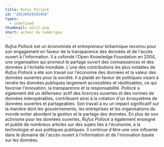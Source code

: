 ```yaml
---
title: Rufus Pollock
id: "20230929102456"
types:
  - undefined
thumbnail: outil.png
short: acteur du numérique 
---
```



*Rufus Pollock* est un économiste et entrepreneur britannique reconnu pour son engagement en faveur de la transparence des données et de l'accès ouvert à l'information. Il a cofondé l'Open Knowledge Foundation en 2004, une organisation qui promeut le partage ouvert des connaissances et des données à l'échelle mondiale.
L'une des contributions les plus notables de *Rufus Pollock* a été son travail sur l'économie des données et la valeur des données ouvertes pour la société. Il a plaidé en faveur de politiques visant à rendre les données publiques largement accessibles et réutilisables, ce qui favorise l'innovation, la transparence et la responsabilité.
*Pollock* a également été un défenseur actif des licences ouvertes et des normes de données interopérables, contribuant ainsi à la création d'un écosystème de données ouvertes et partageables. Son travail a eu un impact significatif sur la manière dont les gouvernements, les entreprises et les organisations du monde entier abordent la gestion et le partage des données.
En plus de son activisme pour les données ouvertes, *Rufus Pollock* a également enseigné et publié de nombreux articles sur des sujets liés à l'économie, à la technologie et aux politiques publiques. Il continue d'être une voix influente dans le domaine de l'accès ouvert à l'information et de l'innovation basée sur les données.
